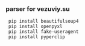 ### parser for vezuviy.su
```
 pip install beautifulsoup4
 pip install openpyxl
 pip install fake-useragent
 pip install pyperclip
